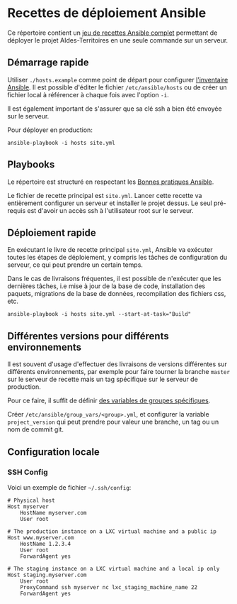 # Recettes de déploiement Ansible

Ce répertoire contient un [jeu de recettes Ansible
complet](https://www.ansible.com/) permettant de déployer le projet
AIdes-Territoires en une seule commande sur un serveur.


## Démarrage rapide

Utiliser `./hosts.example` comme point de départ pour configurer [l'inventaire
Ansible](http://docs.ansible.com/ansible/intro_inventory.html). Il est possible
d'éditer le fichier `/etc/ansible/hosts` ou de créer un fichier local à
référencer à chaque fois avec l'option `-i`.

Il est également important de s'assurer que sa clé ssh a bien été envoyée sur
le serveur.

Pour déployer en production:

    ansible-playbook -i hosts site.yml


## Playbooks

Le répertoire est structuré en respectant les [Bonnes pratiques
Ansible](http://docs.ansible.com/ansible/playbooks_best_practices.html).

Le fichier de recette principal est `site.yml`. Lancer cette recette va
entièrement configurer un serveur et installer le projet dessus. Le seul
pré-requis est d'avoir un accès ssh à l'utilisateur root sur le serveur.


## Déploiement rapide

En exécutant le livre de recette principal `site.yml`, Ansible va exécuter
toutes les étapes de déploiement, y compris les tâches de configuration du
serveur, ce qui peut prendre un certain temps.

Dans le cas de livraisons fréquentes, il est possible de n'exécuter que les
dernières tâches, i.e mise à jour de la base de code, installation des paquets,
migrations de la base de données, recompilation des fichiers css, etc.

    ansible-playbook -i hosts site.yml --start-at-task="Build"


## Différentes versions pour différents environnements

Il est souvent d'usage d'effectuer des livraisons de versions différentes sur
différents environnements, par exemple pour faire tourner la branche `master`
sur le serveur de recette mais un tag spécifique sur le serveur de production.

Pour ce faire, il suffit de définir [des variables de groupes
spécifiques](https://docs.ansible.com/ansible/latest/user_guide/playbooks_variables.html).

Créer `/etc/ansible/group_vars/<group>.yml`, et configurer la variable
`project_version` qui peut prendre pour valeur une branche, un tag ou un nom de
commit git.


## Configuration locale

### SSH Config

Voici un exemple de fichier `~/.ssh/config`:

    # Physical host
    Host myserver
        HostName myserver.com
        User root

    # The production instance on a LXC virtual machine and a public ip
    Host www.myserver.com
        HostName 1.2.3.4
        User root
        ForwardAgent yes

    # The staging instance on a LXC virtual machine and a local ip only
    Host staging.myserver.com
        User root
        ProxyCommand ssh myserver nc lxc_staging_machine_name 22
        ForwardAgent yes
